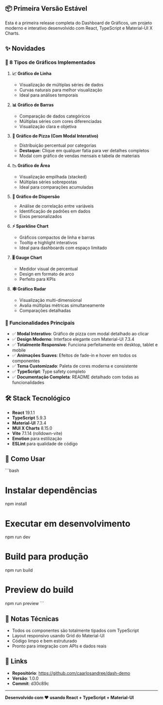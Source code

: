 ## 📦 Primeira Versão Estável

Esta é a primeira release completa do Dashboard de Gráficos, um projeto moderno e interativo desenvolvido com React, TypeScript e Material-UI X Charts.

## ✨ Novidades

### 🎯 8 Tipos de Gráficos Implementados

1. **📈 Gráfico de Linha**
   - Visualização de múltiplas séries de dados
   - Curvas naturais para melhor visualização
   - Ideal para análises temporais

2. **📊 Gráfico de Barras**
   - Comparação de dados categóricos
   - Múltiplas séries com cores diferenciadas
   - Visualização clara e objetiva

3. **🥧 Gráfico de Pizza (Com Modal Interativo)**
   - Distribuição percentual por categorias
   - **Destaque:** Clique em qualquer fatia para ver detalhes completos
   - Modal com gráfico de vendas mensais e tabela de materiais

4. **📉 Gráfico de Área**
   - Visualização empilhada (stacked)
   - Múltiplas séries sobrepostas
   - Ideal para comparações acumuladas

5. **🎯 Gráfico de Dispersão**
   - Análise de correlação entre variáveis
   - Identificação de padrões em dados
   - Eixos personalizados

6. **⚡ Sparkline Chart**
   - Gráficos compactos de linha e barras
   - Tooltip e highlight interativos
   - Ideal para dashboards com espaço limitado

7. **🎚️ Gauge Chart**
   - Medidor visual de percentual
   - Design em formato de arco
   - Perfeito para KPIs

8. **🕸️ Gráfico Radar**
   - Visualização multi-dimensional
   - Avalia múltiplas métricas simultaneamente
   - Comparações detalhadas

### 🌟 Funcionalidades Principais

- ✅ **Modal Interativo**: Gráfico de pizza com modal detalhado ao clicar
- ✅ **Design Moderno**: Interface elegante com Material-UI 7.3.4
- ✅ **Totalmente Responsivo**: Funciona perfeitamente em desktop, tablet e mobile
- ✅ **Animações Suaves**: Efeitos de fade-in e hover em todos os componentes
- ✅ **Tema Customizado**: Paleta de cores moderna e consistente
- ✅ **TypeScript**: Type safety completo
- ✅ **Documentação Completa**: README detalhado com todas as funcionalidades

## 🛠️ Stack Tecnológico

- **React** 19.1.1
- **TypeScript** 5.9.3
- **Material-UI** 7.3.4
- **MUI X Charts** 8.15.0
- **Vite** 7.1.14 (rolldown-vite)
- **Emotion** para estilização
- **ESLint** para qualidade de código

## 🚀 Como Usar

\`\`\`bash
# Instalar dependências
npm install

# Executar em desenvolvimento
npm run dev

# Build para produção
npm run build

# Preview do build
npm run preview
\`\`\`

## 📝 Notas Técnicas

- Todos os componentes são totalmente tipados com TypeScript
- Layout responsivo usando Grid do Material-UI
- Código limpo e bem estruturado
- Pronto para integração com APIs e dados reais

## 🔗 Links

- **Repositório**: https://github.com/caarlosandree/dash-demo
- **Versão**: 1.0.0
- **Commit**: d30c89c

---

**Desenvolvido com ❤️ usando React + TypeScript + Material-UI**

